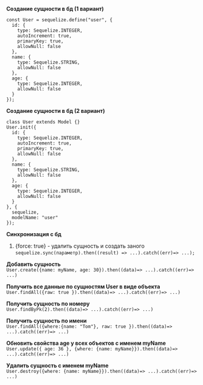 **Создание сущности в бд (1 вариант)**  
```
const User = sequelize.define("user", {
  id: {
    type: Sequelize.INTEGER,
    autoIncrement: true,
    primaryKey: true,
    allowNull: false
  },
  name: {
    type: Sequelize.STRING,
    allowNull: false
  },
  age: {
    type: Sequelize.INTEGER,
    allowNull: false
  }
});
```
**Создание сущности в бд (2 вариант)**  
```
class User extends Model {}
User.init({
  id: {
    type: Sequelize.INTEGER,
    autoIncrement: true,
    primaryKey: true,
    allowNull: false
  },
  name: {
    type: Sequelize.STRING,
    allowNull: false
  },
  age: {
    type: Sequelize.INTEGER,
    allowNull: false
  }
}, {
  sequelize,
  modelName: "user"
});
```
**Синхронизация с бд**  
1) {force: true} - удалить сущность и создать заного
`sequelize.sync(параметр).then((result) => ...).catch((err)=> ...);`

**Добавить сущность**  
`User.create({name: myName, age: 30}).then((data)=> ...).catch((err)=> ...)`

**Получить все данные по сущностям User в виде объекта**  
`User.findAll({raw: true }).then((data)=> ...).catch((err)=> ...)`

**Получить сущность по номеру**  
`User.findByPk(2).then((data)=> ...).catch((err)=> ...)`

**Получить сущность по имени**  
`User.findAll({where:{name: "Tom"}, raw: true }).then((data)=> ...).catch((err)=> ...)`

**Обновить свойства age у всех объектов с именем myName**  
`User.update({ age: 36 }, {where: {name: myName}}).then((data)=> ...).catch((err)=> ...)`

**Удалить сущность c именем myName**  
`User.destroy({where: {name: myName}}).then((data)=> ...).catch((err)=> ...)`
<!--stackedit_data:
eyJoaXN0b3J5IjpbMTg2NDQ3NjQ2OCw0OTc4MTg4MTAsMTI4OT
YxMjQyN119
-->
